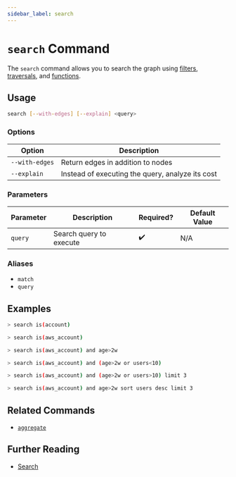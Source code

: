 ```yaml
---
sidebar_label: search
---
```


# `search` Command

The `search` command allows you to search the graph using [filters](../../search/filters.md), [traversals](../../search/traversals.md), and [functions](../../search/aggregation.md).

## Usage

```bash
search [--with-edges] [--explain] <query>
```

### Options

| Option         | Description                                      |
| -------------- | ------------------------------------------------ |
| `--with-edges` | Return edges in addition to nodes                |
| `--explain`    | Instead of executing the query, analyze its cost |

### Parameters

| Parameter | Description             | Required? | Default Value |
| --------- | ----------------------- | --------- | ------------- |
| `query`   | Search query to execute | ✔️        | N/A           |

### Aliases

- `match`
- `query`

## Examples

```bash title="Find accounts across all cloud providers"
> search is(account)
```

```bash title="Find all AWS accounts"
> search is(aws_account)
```

```bash title="Find all AWS accounts more than 2 weeks old"
> search is(aws_account) and age>2w
```

```bash title="Find all AWS accounts that are either older than 2 weeks or have more than 10 users"
> search is(aws_account) and (age>2w or users<10)
```

```bash title="Find 3 AWS accounts that are are either older than 2 weeks or have more than 10 users"
> search is(aws_account) and (age>2w or users>10) limit 3
```

```bash title="Find the 3 AWS accounts that are more than 2 weeks old with the greatest number of users"
> search is(aws_account) and age>2w sort users desc limit 3
```

## Related Commands

- [`aggregate`](./aggregate.md)

## Further Reading

- [Search](../../search/index.md)
